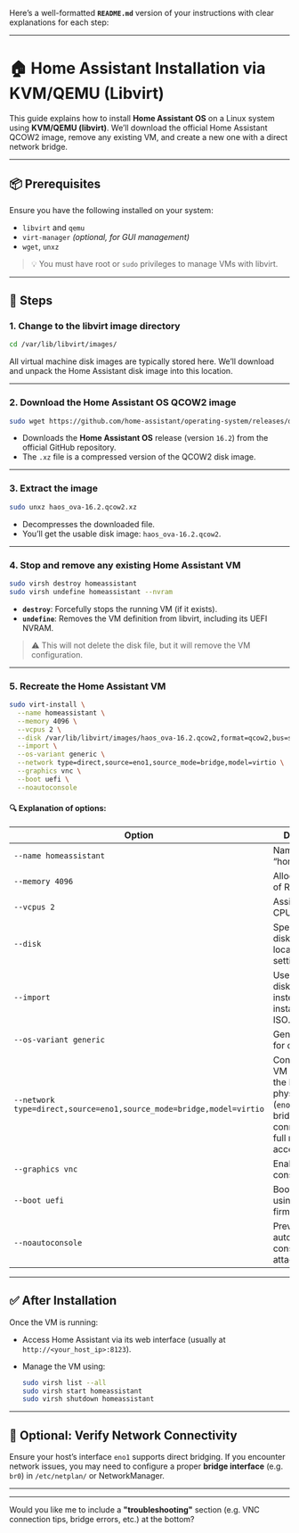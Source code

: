 Here’s a well-formatted **`README.md`** version of your instructions with clear explanations for each step:

---

# 🏠 Home Assistant Installation via KVM/QEMU (Libvirt)

This guide explains how to install **Home Assistant OS** on a Linux system using **KVM/QEMU (libvirt)**.
We’ll download the official Home Assistant QCOW2 image, remove any existing VM, and create a new one with a direct network bridge.

---

## 📦 Prerequisites

Ensure you have the following installed on your system:

* `libvirt` and `qemu`
* `virt-manager` *(optional, for GUI management)*
* `wget`, `unxz`

> 💡 You must have root or `sudo` privileges to manage VMs with libvirt.

---

## 🧭 Steps

### 1. Change to the libvirt image directory

```bash
cd /var/lib/libvirt/images/
```

All virtual machine disk images are typically stored here.
We’ll download and unpack the Home Assistant disk image into this location.

---

### 2. Download the Home Assistant OS QCOW2 image

```bash
sudo wget https://github.com/home-assistant/operating-system/releases/download/11.2/haos_ova-16.2.qcow2.xz
```

* Downloads the **Home Assistant OS** release (version `16.2`) from the official GitHub repository.
* The `.xz` file is a compressed version of the QCOW2 disk image.

---

### 3. Extract the image

```bash
sudo unxz haos_ova-16.2.qcow2.xz
```

* Decompresses the downloaded file.
* You’ll get the usable disk image: `haos_ova-16.2.qcow2`.

---

### 4. Stop and remove any existing Home Assistant VM

```bash
sudo virsh destroy homeassistant
sudo virsh undefine homeassistant --nvram
```

* **`destroy`**: Forcefully stops the running VM (if it exists).
* **`undefine`**: Removes the VM definition from libvirt, including its UEFI NVRAM.

> ⚠️ This will not delete the disk file, but it will remove the VM configuration.

---

### 5. Recreate the Home Assistant VM

```bash
sudo virt-install \
  --name homeassistant \
  --memory 4096 \
  --vcpus 2 \
  --disk /var/lib/libvirt/images/haos_ova-16.2.qcow2,format=qcow2,bus=sata \
  --import \
  --os-variant generic \
  --network type=direct,source=eno1,source_mode=bridge,model=virtio \
  --graphics vnc \
  --boot uefi \
  --noautoconsole
```

#### 🔍 Explanation of options:

| Option                                                              | Description                                                                                                      |
| ------------------------------------------------------------------- | ---------------------------------------------------------------------------------------------------------------- |
| `--name homeassistant`                                              | Names the VM “homeassistant”.                                                                                    |
| `--memory 4096`                                                     | Allocates 4 GB of RAM.                                                                                           |
| `--vcpus 2`                                                         | Assigns 2 virtual CPUs.                                                                                          |
| `--disk`                                                            | Specifies the disk image location and settings.                                                                  |
| `--import`                                                          | Uses an existing disk image instead of installing from ISO.                                                      |
| `--os-variant generic`                                              | Generic OS type for compatibility.                                                                               |
| `--network type=direct,source=eno1,source_mode=bridge,model=virtio` | Connects the VM directly to the host’s physical NIC (`eno1`) using a bridged connection for full network access. |
| `--graphics vnc`                                                    | Enables VNC console access.                                                                                      |
| `--boot uefi`                                                       | Boots the VM using UEFI firmware.                                                                                |
| `--noautoconsole`                                                   | Prevents automatic console attachment.                                                                           |

---

## ✅ After Installation

Once the VM is running:

* Access Home Assistant via its web interface (usually at `http://<your_host_ip>:8123`).
* Manage the VM using:

  ```bash
  sudo virsh list --all
  sudo virsh start homeassistant
  sudo virsh shutdown homeassistant
  ```

---

## 🧹 Optional: Verify Network Connectivity

Ensure your host’s interface `eno1` supports direct bridging.
If you encounter network issues, you may need to configure a proper **bridge interface** (e.g. `br0`) in `/etc/netplan/` or NetworkManager.

---



---

Would you like me to include a **"troubleshooting"** section (e.g. VNC connection tips, bridge errors, etc.) at the bottom?
